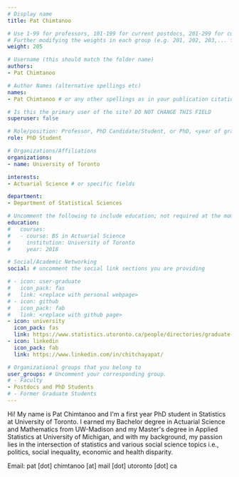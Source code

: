 ```yaml
---
# Display name
title: Pat Chimtanoo

# Use 1-99 for professors, 101-199 for current postdocs, 201-299 for current phds, 301-399 for current masters, 401-499 for current undergrads, 801-809 for alum postdocs, 811-849 for alum phds, 851-899 for alum masters, and 901-999 for alum undergrads
# Further modifying the weights in each group (e.g. 201, 202, 203,... for current phds) allows customized ordering (e.g. new students first)
weight: 205

# Username (this should match the folder name)
authors:
- Pat Chimtanoo

# Author Names (alternative spellings etc)
names:
- Pat Chimtanoo # or any other spellings as in your publication citations

# Is this the primary user of the site? DO NOT CHANGE THIS FIELD
superuser: false

# Role/position: Professor, PhD Candidate/Student, or PhD, <year of graduation>
role: PhD Student

# Organizations/Affiliations
organizations:
- name: University of Toronto

interests:
- Actuarial Science # or specific fields

department:
- Department of Statistical Sciences

# Uncomment the following to include education; not required at the moment.
education:
#   courses:
#   - course: BS in Actuarial Science
#     institution: University of Toronto
#     year: 2018

# Social/Academic Networking
social: # uncomment the social link sections you are providing

# - icon: user-graduate
#   icon_pack: fas
#   link: <replace with personal webpage>
# - icon: github
#   icon_pack: fab
#   link: <replace with github page>
- icon: university
  icon_pack: fas
  link: https://www.statistics.utoronto.ca/people/directories/graduate-students
- icon: linkedin
  icon_pack: fab
  link: https://www.linkedin.com/in/chitchayapat/

# Organizational groups that you belong to
user_groups: # Uncomment your corresponding group.
# - Faculty
- Postdocs and PhD Students
# - Former Graduate Students
---
```


Hi! My name is Pat Chimtanoo and I'm a first year PhD student in Statistics at University of Toronto. I earned my Bachelor degree in Actuarial Science and Mathematics from UW-Madison and my Master's degree in Applied Statistics at University of Michigan, and with my background, my passion lies in the intersection of statistics and various social science topics i.e., politics, social inequality, economic and health disparity.

Email:  pat [dot] chimtanoo [at] mail [dot] utoronto [dot] ca